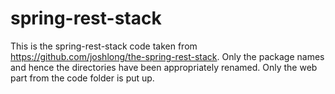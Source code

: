 # spring-rest-stack
This is the spring-rest-stack code taken from 
https://github.com/joshlong/the-spring-rest-stack.
Only the package names and hence the directories have been appropriately renamed.
Only the web part from the code folder is put up.
